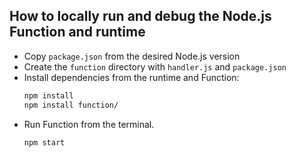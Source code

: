 ## How to locally run and debug the Node.js Function and runtime

* Copy `package.json` from the desired Node.js version
* Create the `function` directory with `handler.js` and `package.json`
* Install dependencies from the runtime and Function:
    ```bash
    npm install
    npm install function/
    ```
* Run Function from the terminal.
    ```bash
    npm start
    ```
